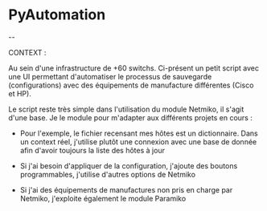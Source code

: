# PyAutomation

--

CONTEXT :

Au sein d'une infrastructure de +60 switchs. Ci-présent un petit script avec une UI permettant d'automatiser le processus de sauvegarde (configurations) avec des équipements de manufacture différentes (Cisco et HP).

Le script reste très simple dans l'utilisation du module Netmiko, il s'agit d'une base. Je le module pour m'adapter aux différents projets en cours :

  - Pour l'exemple, le fichier recensant mes hôtes est un dictionnaire. Dans un context réel, j'utilise plutôt une connexion avec une base de donnée afin d'avoir             toujours la liste des hôtes à jour
  
  - Si j'ai besoin d'appliquer de la configuration, j'ajoute des boutons programmables, j'utilise d'autres options de Netmiko
  
  - Si j'ai des équipements de manufactures non pris en charge par Netmiko, j'exploite également le module Paramiko
